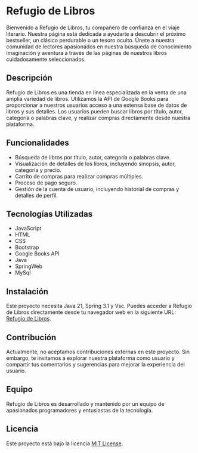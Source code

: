<h1>Refugio de Libros</h1>

Bienvenido a Refugio de Libros, tu compañero de confianza en el viaje literario. 
Nuestra página está dedicada a ayudarte a descubrir el próximo bestseller, un clásico perdurable o un tesoro oculto. 
Únete a nuestra comunidad de lectores apasionados en nuestra búsqueda de conocimiento 
imaginación y aventura a través de las páginas de nuestros libros cuidadosamente seleccionados.

## Descripción

Refugio de Libros es una tienda en línea especializada en la venta de una amplia variedad de libros. 
Utilizamos la API de Google Books para proporcionar a nuestros usuarios acceso a una extensa base de datos de libros y sus detalles. 
Los usuarios pueden buscar libros por título, autor, categoría o palabras clave, y realizar compras directamente desde nuestra plataforma.

## Funcionalidades

- Búsqueda de libros por título, autor, categoría o palabras clave.
- Visualización de detalles de los libros, incluyendo sinopsis, autor, categoría y precio.
- Carrito de compras para realizar compras múltiples.
- Proceso de pago seguro.
- Gestión de la cuenta de usuario, incluyendo historial de compras y detalles de perfil.

## Tecnologías Utilizadas

- JavaScript
- HTML
- CSS
- Bootstrap
- Google Books API
- Java
- SpringWeb
- MySql

## Instalación

Este proyecto necesita Java 21, Spring 3.1 y Vsc. 
Puedes acceder a Refugio de Libros directamente desde tu navegador web en la siguiente URL: [Refugio de Libros](https://codo-a-codo-java-grupo5.vercel.app/).

## Contribución

Actualmente, no aceptamos contribuciones externas en este proyecto. Sin embargo, te invitamos a explorar nuestra plataforma como usuario 
y compartir tus comentarios y sugerencias para mejorar la experiencia del usuario.

## Equipo

Refugio de Libros es desarrollado y mantenido por un equipo de apasionados programadores y entusiastas de la tecnología.

## Licencia

Este proyecto está bajo la licencia [MIT License](https://opensource.org/licenses/MIT).
